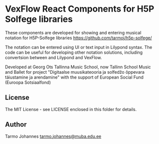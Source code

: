 VexFlow React Components for H5P Solfege libraries
==========

These components are developed for showing and entering musical notation for  H5P-Solfege libraries https://github.com/tarmoj/h5p-solfege/ 

The notation can be entered using UI or text input in Lilypond syntax. The code can be useful for developing other notation solutions, including convertsion between and Lilypond and VexFlow.


Developed  at Georg Ots Tallinna Music School, now Tallinn School Music and Ballet for project "Digitaalse muusikateooria ja solfedžo õppevara täiustamine ja arendamine"   with the support of European Social Fund (Euroopa Sotsiaalfond)


## License

The MIT License -  see LICENSE enclosed in this folder for details.


## Author

Tarmo Johannes tarmo.johannes@muba.edu.ee






